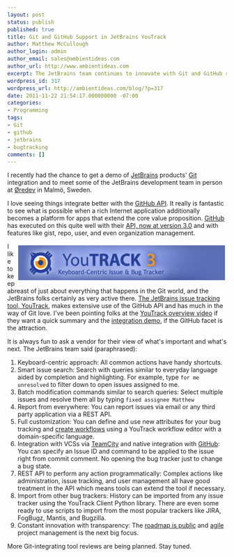 ```yaml
---
layout: post
status: publish
published: true
title: Git and GitHub Support in JetBrains YouTrack
author: Matthew McCullough
author_login: admin
author_email: sales@ambientideas.com
author_url: http://www.ambientideas.com
excerpt: The JetBrains team continues to innovate with Git and GitHub support.
wordpress_id: 317
wordpress_url: http://ambientideas.com/blog/?p=317
date: 2011-11-22 21:54:17.000000000 -07:00
categories:
- Programming
tags:
- Git
- github
- jetbrains
- bugtracking
comments: []
---
```

<p>I recently had the chance to get a demo of <a href="http://jetbrains.com">JetBrains</a> products' <a href="http://git-scm.com.com/">Git</a> integration and to meet some of the JetBrains development team in person at <a href="http://oredev.org/2011">Øredev</a> in Malmö, Sweden.</p>

<p>I love seeing things integrate better with the <a href="http://developer.github.com/v3/">GitHub API</a>. It really is fantastic to see what is possible when a rich Internet application additionally becomes a platform for apps that extend the core value proposition. <a href="http://github.com">GitHub</a> has executed on this quite well with their <a href="http://developer.github.com/v3/">API, now at version 3.0</a> and with features like gist, repo, user, and even organization management.</p>

<p><img src="/blog/wp-content/uploads/2011/11/youtrack-issue-bug-tracker-jetbrains.jpg" alt="Youtrack issue bug tracker jetbrains" title="youtrack-issue-bug-tracker-jetbrains.jpg" border="0" width="483" height="89" style="float:right;" />I like to keep abreast of just about everything that happens in the Git world, and the JetBrains folks certainly as very active there. <a href="http://www.jetbrains.com/youtrack/">The JetBrains issue tracking tool, YouTrack</a>, makes extensive use of the GitHub API and has much in the way of Git love. I've been pointing folks at the <a href="http://tv.jetbrains.net/videocontent/youtrack-overview">YouTrack overview video</a> if they want a quick summary and the <a href="http://tv.jetbrains.net/videocontent/youtrack-github-integration">integration demo</a>, if the GitHub facet is the attraction.</p>

<p>It is always fun to ask a vendor for their view of what's important and what's next. The JetBrains team said (paraphrased):</p>

<p>
<ol>
<li>Keyboard-centric approach: All common actions have handy shortcuts.</li>

<li>Smart issue search: Search with queries similar to everyday language aided by completion and highlighting. For example, type <code>for me unresolved</code> to filter down to open issues assigned to me.</li>

<li>Batch modification commands similar to search queries: Select multiple issues and resolve them all by typing <code>fixed assignee Matthew</code></li>

<li>Report from everywhere: You can report issues via email or any third party application via a REST API.</li>

<li>Full customization: You can define and use new attributes for your bug tracking and <a href="http://tv.jetbrains.net/videocontent/youtrack-customizable-workflow-overview">create workflows</a> using a YouTrack workflow editor with a domain-specific language.</li>

<li>Integration with VCSs via <a href="http://www.jetbrains.com/teamcity/">TeamCity</a> and native integration with <a href="http://www.github.com">GitHub</a>: You can specify an Issue ID and command to be applied to the issue right from commit comment. No opening the bug tracker just to change a bug state.</li>

<li>REST API to perform any action programmatically: Complex actions like administration, issue tracking, and user management all have good treatment in the API which means tools can extend the tool if necessary.</li>

<li>Import from other bug trackers: History can be imported from any issue tracker using the YouTrack Client Python library. There are even some ready to use scripts to import from the most popular trackers like JIRA, FogBugz, Mantis, and Bugzilla.</li>

<li>Constant innovation with transparency: The <a href="http://www.jetbrains.com/youtrack/roadmap/index.html">roadmap is public</a> and <a href="http://agilemanifesto.org/">agile</a> project management is the next big focus.</li>
</ol>

<p>More Git-integrating tool reviews are being planned. Stay tuned.</p>
